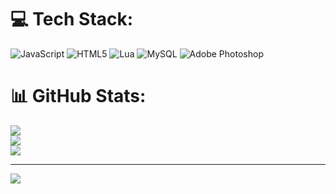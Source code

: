 
# 💻 Tech Stack:
![JavaScript](https://img.shields.io/badge/javascript-%23323330.svg?style=for-the-badge&logo=javascript&logoColor=%23F7DF1E) ![HTML5](https://img.shields.io/badge/html5-%23E34F26.svg?style=for-the-badge&logo=html5&logoColor=white) ![Lua](https://img.shields.io/badge/lua-%232C2D72.svg?style=for-the-badge&logo=lua&logoColor=white) ![MySQL](https://img.shields.io/badge/mysql-%2300000f.svg?style=for-the-badge&logo=mysql&logoColor=white) ![Adobe Photoshop](https://img.shields.io/badge/adobe%20photoshop-%2331A8FF.svg?style=for-the-badge&logo=adobe%20photoshop&logoColor=white)
# 📊 GitHub Stats:
![](https://github-readme-stats.vercel.app/api?username=hoaxik&theme=radical&hide_border=false&include_all_commits=false&count_private=true)<br/>
![](https://github-readme-streak-stats.herokuapp.com/?user=hoaxik&theme=radical&hide_border=false)<br/>
![](https://github-readme-stats.vercel.app/api/top-langs/?username=hoaxik&theme=radical&hide_border=false&include_all_commits=false&count_private=true&layout=compact)

---
[![](https://visitcount.itsvg.in/api?id=hoaxik&icon=5&color=1)](https://visitcount.itsvg.in)

<!-- Proudly created with GPRM ( https://gprm.itsvg.in ) -->
